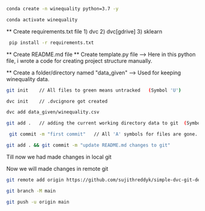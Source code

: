 ```bash
conda create -n winequality python=3.7 -y
```
```bash
conda activate winequality
```

** Create requirements.txt file 
	1) dvc
	2) dvc[gdrive]
	3) sklearn
```bash
 pip install -r requirements.txt
```

** Create README.md file
** Create template.py file
	--> Here in this python file, i wrote a code for creating project structure manually.

** Create a folder/directory named "data_given"
	--> Used for keeping winequality data.

```bash
git init	// All files to green means untracked	(Symbol 'U')
```
```bash
dvc init	// .dvcignore got created
```
```bash
dvc add data_given/winequality.csv
```
```bash
git add .	// adding the current working directory data to git  (Symbol 'A')
```
```bash
 git commit -m "first commit"	// All 'A' symbols for files are gone.
```
```bash
git add . && git commit -m "update README.md changes to git"
```
Till now we had made changes in local git

Now we will made changes in remote git

```bash
git remote add origin https://github.com/sujithreddyk/simple-dvc-git-demo.git
```
```bash
git branch -M main
```
```bash
git push -u origin main
```
